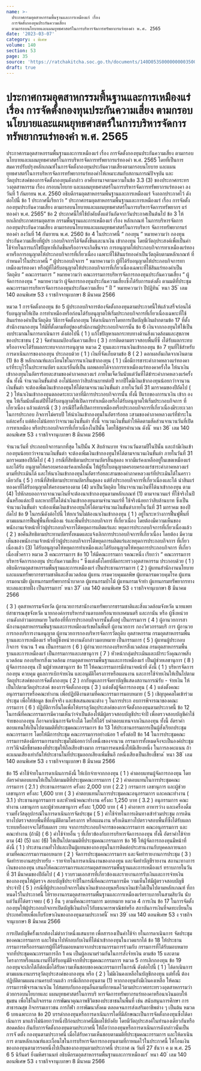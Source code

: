 ```yaml
---
name: >-
  ประกาศกรมอุตสาหกรรมพื้นฐานและการเหมืองแร่ เรื่อง
  การจัดตั้งกองทุนประกันความเสี่ยง
  ตามกรอบนโยบายและแผนยุทธศาสตร์ในการบริหารจัดการทรัพยากรแร่ทองคำ พ.ศ. 2565
date: '2023-03-07'
category: ง พิเศษ
volume: 140
section: 53
page: 35
source: 'https://ratchakitcha.soc.go.th/documents/140D053S0000000003500.pdf'
draft: true
---
```


# ประกาศกรมอุตสาหกรรมพื้นฐานและการเหมืองแร่ เรื่อง การจัดตั้งกองทุนประกันความเสี่ยง ตามกรอบนโยบายและแผนยุทธศาสตร์ในการบริหารจัดการทรัพยากรแร่ทองคำ พ.ศ. 2565

ประกาศกรมอุตสาหกรรมพื้นฐานและการเหมืองแร่ เรื่อง การจัดตั้งกองทุนประกันความเสี่ยง ตามกรอบนโยบายและแผนยุทธศาสตร์ในการบริหารจัดการทรัพยากรแร่ทองคำ พ.ศ. 2565 โดยที่เป็นการสมควรปรับปรุงหลักเกณฑ์ในการจัดตั้งกองทุนประกันความเสี่ยงตามกรอบนโยบาย และแผนยุทธศาสตร์ในการบริหารจัดการทรัพยากรแร่ทองคำให้เหมาะสมกับสถานการณ์ปัจจุบัน และวัตถุประสงค์ของการจัดตั้งกองทุนดังกล่าว อาศัยอานาจตามความในข้อ 3.3 (3) ของประกาศกระทร วงอุตสาหกรรม เรื่อง กรอบนโยบาย และแผนยุทธศาสตร์ในการบริหารจัดการทรัพยากรแร่ทองคา ลงวันที่ 1 กันยายน พ.ศ. 2560 อธิบดีกรมอุตสาหกรรมพื้นฐานและการเหมืองแร่ จึงออกประกาศไว้ ดังต่อไปนี้ ข้อ 1 ประกาศนี้เรียกว่า “ ประกาศกรมอุตสาหกรรมพื้นฐานและการเหมืองแร่ เรื่อง การจัดตั้ง กองทุนประกันความเสี่ยง ตามกรอบนโยบายและแผนยุทธศาสตร์ในการบริหารจัดการทรัพยากร แร่ทองคำ พ.ศ. 2565” ข้อ 2 ประกาศนี้ให้ใช้บังคับตั้งแต่วันถัดจากวันประกาศเป็นต้นไป ข้อ 3 ให้ยกเลิกประกาศกรมอุตสาห กรรมพื้นฐานและการเหมืองแร่ เรื่อง หลักเกณฑ์ ในการบริหารจัดการกองทุนประกันความเสี่ยง ตามกรอบนโยบายและแผนยุทธศาสตร์ในการบริหาร จัดการทรัพยากรแร่ทองคำ ลงวันที่ 14 กันยายน พ.ศ. 2560 ข้อ 4 ในประกาศนี้ “ กองทุน ” หมายความว่า กองทุนประกันความเสี่ยงที่ผู้ปร ะกอบกิจการได้จัดตั้งขึ้นและนาเงิน เข้ากองทุน โดยมีวัตถุประสงค์เพื่อเป็นค่าใช้จ่ายในการแก้ไขปัญหาที่เกิดขึ้นหรืออาจจะเกิดขึ้นจาก การอนุญาตให้ประกอบกิจการทาเหมืองแร่ทองคาหรือการอนุญาตให้ประกอบกิจการที่เกี่ยวเนื่อง เฉพาะที่ใช้สินแร่ทองคำเป็นวัตถุดิบตามหลักเกณฑ์ ที่กำหนดไว้ในประกาศนี้ “ ผู้ประกอบกิจการ ” หมายความว่า ผู้ที่ได้รับอนุญาตให้ประกอบกิจการทาเหมืองแร่ทองคา หรือผู้ที่ได้รับอนุญาตให้ประกอบกิจการที่เกี่ยวเนื่องเฉพาะที่ใช้สินแร่ทองคำเป็นวัตถุดิบ “ คณะกรรมการ ” หมายความว่า คณะกรรมการบริหารจัดการกองทุนประกันความเสี่ยง “ ผู้จัดการกองทุน ” หมายความว่า ผู้จัดการกองทุนประกันความเสี่ยงซึ่งได้รับการแต่งตั้ง ตามมติที่ประชุมคณะกรรมการบริหารจัดการกองทุนประกันความเสี่ยง “ ปี ” หมายความว่า ปีปฏิทิน ้ หนา 35 ่ เลม 140 ตอนพิเศษ 53 ง ราชกิจจานุเบกษา 8 มีนาคม 2566

หมวด 1 การจัดตั้งกองทุน ข้อ 5 ผู้ประกอบกิจการต้องจัดตั้งกองทุนตามประกาศนี้ให้แล้วเสร็จก่อนได้รับอนุญาตให้เปิด การทำเหมืองหรือก่อนได้รับอนุญาตให้เริ่มประกอบกิจการที่เกี่ยวเนื่องเฉพาะที่ใช้สินแร่ทองคำเป็นวัตถุดิบ วิธีการจัดตั้งกองทุน ให้ดาเนินการโดยการเปิดบัญชีเงินฝากตามข้อ 17 ที่ตั้ง สำนักงานกองทุน ให้มีที่ตั้งตามที่อยู่ของสำนักงานผู้ประกอบกิจการนั้น ข้อ 6 เงินจากกองทุนให้ใช้เป็นงบประมาณในการดาเนินการ ดังต่อไปนี้ ( 1 ) แก้ไขปัญหาผลกระทบทางด้านสิ่งแวดล้อมและสุขภาพของประชาชน ( 2 ) จัดทำแผนป้องกันความเสี่ยง ( 3 ) การติดตามตรวจสอบพื้นที่ซึ่ งได้รับผลกระทบหรืออาจจะได้รับผลกระทบจากการอนุญาต หมวด 2 ทุนและการนาเงินเข้ากองทุน ข้อ 7 ทุนที่ใช้สำหรับการดาเนินการของกองทุน ประกอบด้วย ( 1 ) เงินที่จัดเก็บตามข้อ 8 ( 2 ) ดอกผลอันเกิดจากเงินตาม (1) ข้อ 8 หลักเกณฑ์และเงื่อนไขในการนาเงินเข้ากองทุน ( 1 ) เมื่อมีการชาระค่าภาคหลวงแร่ทองคา แร่ที่ระบุไว้ในประทานบัตร และแร่อื่นที่เป็น ผลพลอยได้จากการทาเหมืองแร่ทองคาครั้งใด ให้นาเงินเข้ากองทุนในอัตราร้อยละสามของค่าภาคหลวงแร่ ภายในเจ็ดวันนับแต่วันที่ได้ชำระค่าภาคหลวงแร่ครั้งนั้น ทั้งนี้ จำนวนเงินขั้นต่าต้ องไม่น้อยกว่าสิบล้านบาทต่อปี หากปีใดมีเงินเข้ากองทุนน้อยกว่าจานวนเงินขั้นต่า จะต้องเพิ่มเงินเข้ากองทุนให้ได้ตามจานวนเงินขั้นต่า ภายในวันที่ 31 มกราคมของปีถัดไป ( 2 ) ให้นาเงินเข้ากองทุนตลอดระยะเวลาที่มีการประกอบกิจการนั้น ทั้งนี้ ปีแรกของการนาเงิน เข้าก องทุน ให้เริ่มนับตั้งแต่ปีที่ได้รับอนุญาตให้เปิดการทำเหมืองหรือได้รับอนุญาตให้เริ่มประกอบกิจการ ที่เกี่ยวเนื่อง แล้วแต่กรณี ( 3 ) กรณีปีใดที่เปิดการทาเหมืองหรือประกอบกิจการที่เกี่ยวเนื่องมีระยะเวลาในการประกอบ กิจการไม่ครบปี ให้นำเงินเข้ากองทุนในอัตราร้อยล ะสามของค่าภาคหลวงแร่ที่ชำระในแต่ละครั้ง แต่ต้องไม่น้อยกว่าจานวนเงินขั้นต่า ทั้งนี้ จานวนเงินขั้นต่าให้คิดตามสัดส่วนจานวนวันที่เปิดการทาเหมือง หรือประกอบกิจการที่เกี่ยวเนื่องในปีนั้น โดยใช้สูตรคำนวณ ดังนี้ ้ หนา 36 ่ เลม 140 ตอนพิเศษ 53 ง ราชกิจจานุเบกษา 8 มีนาคม 2566

จำนวนวันที่ ประกอบกิจการมากที่สุด ในปีนั้น X สิบล้านบาท จำนวนวันตามปีในปีนั้น และถ้ามีเงินเข้ากองทุนน้อยกว่าจานวนเงินขั้นต่า จะต้องเพิ่มเงินเข้ากองทุนให้ได้ตามจานวนเงินขั้นต่า ภายในวันที่ 31 มกราคมของปีถัดไป ( 4 ) กรณีที่สิทธิตามประทานบัตรสิ้นสุดลง หากมีแร่คงเหลืออยู่ในเขตเหมืองแร่และได้รับ อนุญาตให้ครอบครองแร่คงเหลือนั้น ให้ผู้รับใบอนุญาตครอบครองแร่ชาระค่าภาคหลวงแร่ตามที่ประเมินได้ และให้นาเงินเข้ากองทุนในอัตราร้อยละสามของค่าภาคหลวงแร่ที่ประเมินได้ในคราวเดียวกัน ( 5 ) กรณีที่สิทธิตามประทานบัตรสิ้นสุดลง แต่ยังประกอบกิจการที่เกี่ยวเนื่องและได้ นำสินแร่ ทองคาที่ได้รับอนุญาตให้ครอบครองตาม (4) มาเป็นวัตถุดิบ ให้นาจานวนเงินที่ได้นาเข้ากองทุน ตาม (4) ไปหักลบออกจากจานวนเงินที่จะต้องนาเข้ากองทุนตามหลักเกณฑ์ (1) ตามจานวนแร่ ที่ใช้จริงในปีนั้นหรือแต่ละปี และหากปีใดได้นำเงินเข้ากองทุนตามจำนวนแร่ที่ ใช้จริงน้อยกว่าสิบล้านบาท ซึ่งเป็นจำนวนเงินขั้นต่า จะต้องเพิ่มเงินเข้ากองทุนให้ได้ตามจำนวนเงินขั้นต่าภายในวันที่ 31 มกราคม ของปีถัดไป ข้อ 9 ในกรณีดังต่อไปนี้ ให้ยกเว้นไม่ต้องนาเงินเข้ากองทุน ( 1 ) อยู่ในระหว่างการฟื้นฟูพื้นที่ตามแผนการฟื้นฟูพื้นที่เหมืองแ ร่และพื้นที่ประกอบกิจการ ที่เกี่ยวเนื่อง โดยต้องมีความเห็นของพนักงานเจ้าหน้าที่ว่าผู้ประกอบกิจการได้หยุดการผลิตแร่และ หยุดการประกอบกิจการที่เกี่ยวเนื่องแล้ว ( 2 ) ขอคืนสิทธิตามประทานบัตรทั้งหมดและแจ้งเลิกการประกอบกิจการที่เกี่ยวเนื่อง โดยต้อง มีความเห็นของพนักงานเจ้าหน้าที่ว่าผู้ประกอบกิจการได้หยุดการผลิตแร่และหยุดการประกอบกิจการ ที่เกี่ยวเนื่องแล้ว (3) ได้รับอนุญาตให้หยุดการทำเหมืองและได้รับอนุญาตให้หยุดการประกอบกิจการ ที่เกี่ยวเนื่องชั่วคราว หมวด 3 คณะกรรมการ ข้อ 10 ให้มีคณะกรรมกา รคณะหนึ่ง เรียกว่า “ คณะกรรมการบริหารจัดการกองทุน ประกันความเสี่ยง ” ซึ่งแต่งตั้งโดยปลัดกระทรวงอุตสาหกรรม ประกอบด้วย ( 1 ) อธิบดีกรมอุตสาหกรรมพื้นฐานและการเหมืองแร่ เป็นประธานกรรมการ ( 2 ) ผู้แทนสำนักงานนโยบายและแผนทรัพยากรธรรมชาติและสิ่งแวดล้อม ผู้แทน กรมควบคุมมลพิษ ผู้แทนกรมควบคุมโรค ผู้แทนกรมอนามัย ผู้แทนกรมทรัพยากรน้ำบาดาล ผู้แทนกรมป่าไม้ ผู้แทนกรมเจ้าท่า ผู้แทนกรมทรัพยากรทางทะเลและชายฝั่ง เป็นกรรมการ ้ หนา 37 ่ เลม 140 ตอนพิเศษ 53 ง ราชกิจจานุเบกษา 8 มีนาคม 2566

( 3 ) อุตสาหกรรมจังหวัด ผู้อานวยการสานักงานทรัพยากรธรรมชาติและสิ่งแวดล้อมจังหวัด นายแพท ย์สาธารณสุขจังหวัด นายกองค์การบริหารส่วนตาบลหรือนายกเทศมนตรี และกานัน หรือ ผู้ซึ่งหน่วยงานดังกล่าวมอบหมาย ในท้องที่ที่การประกอบกิจการนั้นตั้งอยู่ เป็นกรรมการ ( 4 ) ผู้อานวยการสานักงานอุตสาหกรรมพื้นฐานและการเหมืองแร่เขตในพื้นที่ ผู้อานวยการ กองวิศวกรรมบริ การ ผู้อานวยการกองบริการงานอนุญาต ผู้อานวยการกองบริหารจัดการวัตถุดิบ อุตสาหกรรม กรมอุตสาหกรรมพื้นฐานและการเหมืองแร่ หรือผู้ซึ่งหน่วยงานดังกล่าวมอบหมาย เป็นกรรมการ ( 5 ) ผู้แทนผู้ประกอบกิจการ จำนวน 1 คน เป็นกรรมการ ( 6 ) ผู้อำนวยการกองบริหารสิ่งแวดล้อม กรมอุตสาหกรรมพื้นฐานและการเหมืองแร่ เป็นกรรมการและเลขานุการ ( 7 ) หัวหน้ากลุ่มประเมินและเฝ้าระวังคุณภาพสิ่งแวดล้อม กองบริหารสิ่งแวดล้อม กรมอุตสาหกรรมพื้นฐานและการเหมืองแร่ เป็นผู้ช่วยเลขานุการ ( 8 ) ผู้จัดการกองทุน เป็ นผู้ช่วยเลขานุการ ข้อ 11 ให้คณะกรรมการมีอำนาจหน้าที่ ดังนี้ ( 1 ) บริหารจัดการกองทุน ควบคุม ดูแลการเบิกจ่ายเงิน และอนุมัติโครงการหรือแผนงาน และการใช้จ่ายเงินให้เป็นไปตามวัตถุประสงค์ของการจัดตั้งกองทุน ( 2 ) กากับดูแลการจัดทาบัญชีแสดงสถานการณ์รับ - จ่ายเงิน ให้เป็นไปตามวัตถุประสงค์ ของการจัดตั้งกองทุน ( 3 ) แต่งตั้งผู้จัดการกองทุน ( 4 ) แต่งตั้งคณะอนุกรรมการหรือคณะทำงาน เพื่อปฏิบัติงานตามที่คณะกรรมการมอบหมาย ( 5 ) เชิญบุคคลใดเข้าร่วมประชุม เพื่อให้ข้อมูล ข้อเท็จจริง และข้อเสนอแนะต่าง ๆ ในการประก อบการพิจารณาของคณะกรรมการ ( 6 ) ปฏิบัติการอื่นใดเพื่อให้บรรลุวัตถุประสงค์ของการจัดตั้งกองทุนตามประกาศนี้ ข้อ 12 ในกรณีที่คณะกรรมการมีความเห็นว่าจำเป็นต้องให้มีผู้ตรวจสอบบัญชีประจำปี เพื่อตรวจสอบบัญชีค่าใช้จ่ายของกองทุน ก็อาจดาเนินการจัดจ้างได้ โดยให้ได้รั บค่าตอบแทนจากเงินกองทุน ทั้งนี้ อัตราค่าตอบแทนให้เป็นไปตามมติที่ประชุมคณะกรรมการ ข้อ 13 ให้ประธานกรรมการเป็นผู้สั่งเรียกประชุมคณะกรรมการ โดยให้มีการประชุม คณะกรรมการอย่างน้อย 1 ครั้งต่อปี ข้อ 14 ในการประชุมคณะกรรมการต้องมีกรรมการมาประชุมไม่น้อยกว่ากึ่งหนึ่งของจานวน กรรมการทั้งหมดจึงจะเป็นองค์ประชุม การวินิจฉัยชี้ขาดของที่ประชุมให้ถือเสียงข้างมาก กรรมการคนหนึ่งให้มีเสียงหนึ่ง ในการลงคะแนน ถ้าคะแนนเสียงเท่ากันให้ประธานในที่ประชุมออกเสียงเพิ่มขึ้นอี กหนึ่งเสียงเป็นเสียงชี้ขาด ้ หนา 38 ่ เลม 140 ตอนพิเศษ 53 ง ราชกิจจานุเบกษา 8 มีนาคม 2566

ข้อ 15 ค่าใช้จ่ายในการดาเนินการดังนี้ ให้เบิกจ่ายจากกองทุน ( 1 ) ค่าตอบแทนผู้จัดการกองทุน โดยอัตราค่าตอบแทนให้เป็นไปตามมติที่ประชุมคณะกรรมการ ( 2 ) ค่าตอบแทนในการประชุมคณะกรรมการ ( 2.1 ) ประธานกรรมการ ครั้งละ 2,000 บาท ( 2.2 ) กรรมการ เลขานุการ และผู้ช่วยเลขานุการ ครั้งละ 1,600 บาท ( 3 ) ค่าตอบแทนในการประชุมคณะอนุกรรมการ และคณะทำงาน ( 3.1 ) ประธานอนุกรรมการ และหัวหน้าคณะทำงาน ครั้งละ 1,250 บาท ( 3.2 ) อนุกรรมการ คณะทำงาน เลขานุการ และผู้ช่วยเลขานุการ ครั้งละ 1,000 บาท ( 4 ) ค่าอาหาร อาหารว่าง และเครื่องดื่ม รวมทั้งวัสดุอุปกรณ์ในการดาเนินการจัดประชุม ( 5 ) ค่าใช้จ่ายในการเดินทางเข้าร่วมประชุม การเดินทางไปตรวจสอบพื้นที่ที่อนุมัติตามโครงการ หรือแผนงาน หรือเดินทางไปตรวจสอบพื้นที่ซึ่งได้รับผลกระทบหรืออาจจะได้รับผลกร ะทบ จากการประกอบกิจการของคณะกรรมการ คณะอนุกรรมการ และคณะทำงาน (ถ้ามี) ( 6 ) ค่าใช้จ่ายอื่น ๆ ที่เกี่ยวข้องกับการบริหารจัดการกองทุน ทั้งนี้ อัตราค่าใช้จ่ายตาม (4) (5) และ (6) ให้เป็นไปตามมติที่ประชุมคณะกรรมการ ข้อ 16 ให้ผู้จัดการกองทุนมีหน้าที่ ดังนี้ ( 1 ) ประสานงานทั่วไปและเป็นผู้แทนของกองทุนในการติดต่อประสานงานกับบุคคลภายนอก ตามที่คณะกรรมการมอบหมาย ( 2 ) จัดการประชุมคณะกรรมการ และจัดทำรายงานการประชุม ( 3 ) จัดทำรายงานสรุปรายรับ - รายจ่ายในการดาเนินงานของกองทุน และจัดทำบัญชีรายงาน สถานะทางการเงินของกองทุน เสนอให้คณะกรรมการและกรมอุตสาหกรรมพื้นฐานและการเหมืองแร่ ทราบภายในวันที่ 31 มีนาคมของปีถัดไป ( 4 ) รวบรวมเอกสารที่เกี่ยวข้องและรายงานการรับเงินและการจ่ายเงินของกองทุนให้ผู้ตรวจ สอบบัญชีประจำปีในกรณีที่คณะกรรมการมีค วามเห็นให้มีผู้ตรวจสอบบัญชีประจำปี ( 5 ) กรณีที่ผู้ประกอบกิจการไม่นาเงินเข้ากองทุนหรือนาเงินเข้าไม่เป็นไปตามหลักเกณฑ์ ที่กาหนดไว้ในประกาศนี้ ให้รายงานกรมอุตสาหกรรมพื้นฐานและการเหมืองแร่ทราบภายในสามสิบวัน นับแต่วันที่ได้ตรวจพบ ( 6 ) อื่น ๆ ตามที่คณะกรรมการ มอบหมาย หมวด 4 การเงิน ข้อ 17 ในการจัดตั้งกองทุนให้ผู้ประกอบกิจการเปิดบัญชีเงินฝากไว้กับธนาคารพาณิชย์หรือ สถาบันการเงินที่จดทะเบียนในประเทศไทยเพื่อเก็บรักษาเงินของกองทุนตามประกาศนี้ ้ หนา 39 ่ เลม 140 ตอนพิเศษ 53 ง ราชกิจจานุเบกษา 8 มีนาคม 2566

การเปิดบัญชีครั้งแรกต้องไม่ต่ากว่าหนึ่งแสนบาท เพื่อสารองเป็นค่าใช้จ่า ยในการดาเนินการ จัดประชุมของคณะกรรมการ และให้นาไปหักลบกับเงินที่ได้นำเข้ากองทุนในงวดแรกได้ ข้อ 18 ให้ประธานกรรมการหรือกรรมการผู้ที่ได้รับมอบหมายจากประธานกรรมการร่วมกับ กรรมการที่ได้รับมอบหมายจากที่ประชุมคณะกรรมการอีก 1 คน เป็นผู้ลงนามร่วมกันในการสั่งจ่ำยเงิน ตามข้อ 15 และตามโครงการหรือแผนงานที่ได้รับอนุมัติจากที่ประชุมคณะกรรมการ หมวด 5 การเลิกกองทุน ข้อ 19 กองทุนจะเลิกได้ก็ต่อเมื่อได้รับความเห็นชอบของคณะกรรมการในกรณี ดังต่อไปนี้ ( 1 ) ได้ดาเนินการตามแผนงานบรรลุวัตถุประสงค์ของกองทุน หรือ ( 2 ) ไม่มีเงินคงเหลือในบัญชีกองทุน แต่ทั้งนี้ ต้องปฏิบัติตามแผนงานครบถ้วนแล้ว กรณีเลิกกองทุนตาม (1) หากกองทุนยังมีเงินคงเหลือ ให้คณะกรรมการพิจารณานาเงิน ไปสมทบกับกองทุนอื่นตามที่กาหนดไว้ตามประกาศกระทรวงอุตสาหกรรมว่าด้วยกรอบนโยบายและ แผนยุทธศาสตร์ในการบริ หารจัดการทรัพยากรแร่ทองคาหรือนาเงินมอบให้ชุมชน เพื่อใช้ในกิจกรรม การพัฒนาคุณภาพชีวิตของประชาชนในพื้นที่ เช่น สนับสนุนการศึกษา การสาธารณสุข กิจกรรมเยาวชน การกีฬา การพัฒนาสังคม ตลอดจนการส่งเสริมอาชีพต่าง ๆ เป็นต้น หมวด 6 บทเฉพาะกาล ข้อ 20 บรรดำกองทุนหรือการดาเนินการใดที่มีลักษณะเป็นการจัดตั้งกองทุนซึ่งได้ดาเนินการ มาแล้วไม่น้อยกว่าหนึ่งปีก่อนประกาศนี้มีผลใช้บังคับ โดยมีวัตถุประสงค์ในทำนองเดียวกันหรือสอดคล้อง กันกับการจัดตั้งกองทุนตามประกาศนี้ ให้ถือว่ากองทุนหรือการดาเนินการดังกล่าวนั้นเป็นการจั ดตั้ง กองทุนตามประกาศนี้ เมื่อได้รับความเห็นชอบตามมติที่ประชุมคณะกรรมการ และให้ดาเนินการ ตามหลักเกณฑ์และเงื่อนไขในการบริหารจัดการกองทุนตามที่กาหนดไว้ในประกาศนี้ ให้โอนเงินของกองทุนตามวรรคหนึ่งไปเป็นของกองทุนตามประกาศนี้ ประกาศ ณ วันที่ 27 ธันวา ค ม พ.ศ. 25 6 5 นิรันดร์ ยิ่งมหิศรานนท์ อธิบดีกรมอุตสาหกรรมพื้นฐานและการเหมืองแร่ ้ หนา 40 ่ เลม 140 ตอนพิเศษ 53 ง ราชกิจจานุเบกษา 8 มีนาคม 2566
